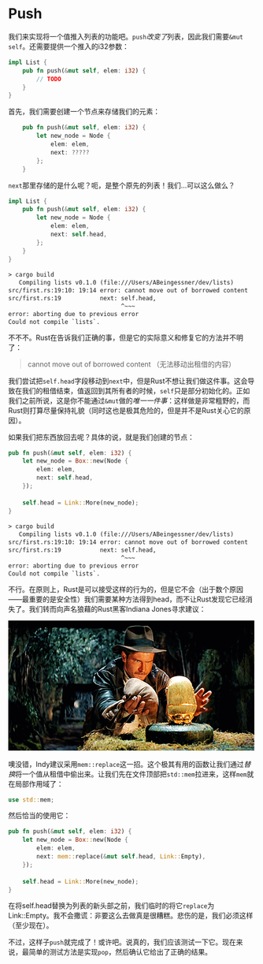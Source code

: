 # Push

我们来实现将一个值推入列表的功能吧。`push`*改变了*列表，因此我们需要`&mut self`。还需要提供一个推入的i32参数：

```rust
impl List {
    pub fn push(&mut self, elem: i32) {
        // TODO
    }
}
```

首先，我们需要创建一个节点来存储我们的元素：

```rust
    pub fn push(&mut self, elem: i32) {
        let new_node = Node {
            elem: elem,
            next: ?????
        };
    }
```

`next`那里存储的是什么呢？呃，是整个原先的列表！我们...可以这么做么？

```rust
impl List {
    pub fn push(&mut self, elem: i32) {
        let new_node = Node {
            elem: elem,
            next: self.head,
        };
    }
}
```

```text
> cargo build
   Compiling lists v0.1.0 (file:///Users/ABeingessner/dev/lists)
src/first.rs:19:10: 19:14 error: cannot move out of borrowed content
src/first.rs:19           next: self.head,
                                ^~~~
error: aborting due to previous error
Could not compile `lists`.
```

不不不。Rust在告诉我们正确的事，但是它的实际意义和修复它的方法并不明了：

> cannot move out of borrowed content （无法移动出租借的内容）

我们尝试把`self.head`字段移动到`next`中，但是Rust不想让我们做这件事。这会导致在我们的租借结束，值返回到其所有者的时候，`self`只是部分初始化的。正如我们之前所说，这是你不能通过`&mut`做的*唯一一件事*：这样做是非常粗野的，而Rust则打算尽量保持礼貌（同时这也是极其危险的，但是并不是Rust关心它的原因）。

如果我们把东西放回去呢？具体的说，就是我们创建的节点：


```rust
pub fn push(&mut self, elem: i32) {
    let new_node = Box::new(Node {
        elem: elem,
        next: self.head,
    });

    self.head = Link::More(new_node);
}
```

```text
> cargo build
   Compiling lists v0.1.0 (file:///Users/ABeingessner/dev/lists)
src/first.rs:19:10: 19:14 error: cannot move out of borrowed content
src/first.rs:19           next: self.head,
                                ^~~~
error: aborting due to previous error
Could not compile `lists`.
```

不行。在原则上，Rust是可以接受这样的行为的，但是它不会（出于数个原因——最重要的是安全性）我们需要某种方法得到head，而不让Rust发现它已经消失了。我们转而向声名狼藉的Rust黑客Indiana Jones寻求建议：

![Indy准备进行mem::replace](indy.gif)

噢没错，Indy建议采用`mem::replace`这一招。这个极其有用的函数让我们通过*替换*将一个值从租借中偷出来。让我们先在文件顶部把`std::mem`拉进来，这样`mem`就在局部作用域了：

```rust
use std::mem;
```

然后恰当的使用它：

```rust
pub fn push(&mut self, elem: i32) {
    let new_node = Box::new(Node {
        elem: elem,
        next: mem::replace(&mut self.head, Link::Empty),
    });

    self.head = Link::More(new_node);
}
```

在将self.head替换为列表的新头部之前，我们临时的将它`replace`为Link::Empty。我不会撒谎：非要这么去做真是很糟糕。悲伤的是，我们必须这样（至少现在）。

不过，这样子`push`就完成了！或许吧。说真的，我们应该测试一下它。现在来说，最简单的测试方法是实现`pop`，然后确认它给出了正确的结果。

